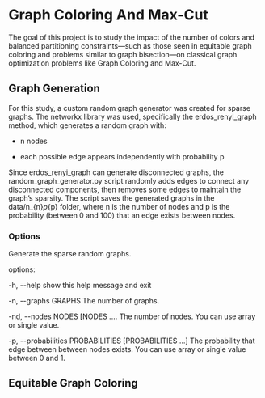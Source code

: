 # Graph Coloring And Max-Cut

The goal of this project is to study the impact of the number of colors and balanced partitioning constraints—such as those seen in equitable graph coloring and problems similar to graph bisection—on classical graph optimization problems like Graph Coloring and Max-Cut.

## Graph Generation

For this study, a custom random graph generator was created for sparse graphs. The networkx library was used, specifically the erdos_renyi_graph method, which generates a random graph with:

- n nodes

- each possible edge appears independently with probability p

Since erdos_renyi_graph can generate disconnected graphs, the random_graph_generator.py script randomly adds edges to connect any disconnected components, then removes some edges to maintain the graph’s sparsity. The script saves the generated graphs in the data/n_{n}_p_{p} folder, where n is the number of nodes and p is the probability (between 0 and 100) that an edge exists between nodes.

### Options

Generate the sparse random graphs.

options:

  -h, --help            show this help message and exit
  
  -n, --graphs GRAPHS   The number of graphs.
  
  -nd, --nodes NODES [NODES .... The number of nodes. You can use array or single value.
  
  -p, --probabilities PROBABILITIES [PROBABILITIES ...]
  The probability that edge between between nodes exists. You can use array or single value between 0 and 1.


## Equitable Graph Coloring

